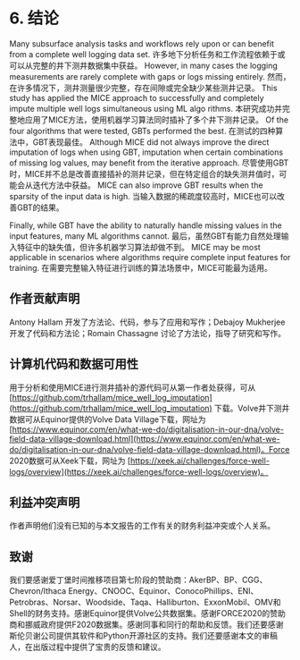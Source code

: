 # 6. 结论

Many subsurface analysis tasks and workflows rely upon or can benefit from a complete well logging data set.
许多地下分析任务和工作流程依赖于或可以从完整的井下测井数据集中获益。
However, in many cases the logging measurements are rarely complete with gaps or logs missing entirely.
然而，在许多情况下，测井测量很少完整，存在间隙或完全缺少某些测井记录。
This study has applied the MICE approach to successfully and completely impute multiple well logs simultaneous using ML algo rithms.
本研究成功并完整地应用了MICE方法，使用机器学习算法同时插补了多个井下测井记录。
Of the four algorithms that were tested, GBTs performed the best.
在测试的四种算法中，GBT表现最佳。
Although MICE did not always improve the direct imputation of logs when using GBT, imputation when certain combinations of missing log values, may benefit from the iterative approach.
尽管使用GBT时，MICE并不总是改善直接插补的测井记录，但在特定组合的缺失测井值时，可能会从迭代方法中获益。
MICE can also improve GBT results when the sparsity of the input data is high.
当输入数据的稀疏度较高时，MICE也可以改善GBT的结果。

Finally, while GBT have the ability to naturally handle missing values in the input features, many ML algorithms cannot.
最后，虽然GBT有能力自然处理输入特征中的缺失值，但许多机器学习算法却做不到。
MICE may be most applicable in scenarios where algorithms require complete input features for training.
在需要完整输入特征进行训练的算法场景中，MICE可能最为适用。

## 作者贡献声明

Antony Hallam 开发了方法论、代码，参与了应用和写作；Debajoy Mukherjee 开发了代码和方法论；Romain Chassagne 讨论了方法论，指导了研究和写作。

## 计算机代码和数据可用性

用于分析和使用MICE进行测井插补的源代码可从第一作者处获得，可从 [https://github.com/trhallam/mice_well_log_imputation](https://github.com/trhallam/mice_well_log_imputation) 下载。Volve井下测井数据可从Equinor提供的Volve Data Village下载，网址为 [https://www.equinor.com/en/what-we-do/digitalisation-in-our-dna/volve-field-data-village-download.html](https://www.equinor.com/en/what-we-do/digitalisation-in-our-dna/volve-field-data-village-download.html)。Force 2020数据可从Xeek下载，网址为 [https://xeek.ai/challenges/force-well-logs/overview](https://xeek.ai/challenges/force-well-logs/overview)。

## 利益冲突声明

作者声明他们没有已知的与本文报告的工作有关的财务利益冲突或个人关系。

## 致谢

我们要感谢爱丁堡时间推移项目第七阶段的赞助商：AkerBP、BP、CGG、Chevron/Ithaca Energy、CNOOC、Equinor、ConocoPhillips、ENI、Petrobras、Norsar、Woodside、Taqa、Halliburton、ExxonMobil、OMV和Shell的财务支持。感谢Equinor提供Volve公共数据集。感谢FORCE2020的赞助商和挪威政府提供F2020数据集。感谢同事和同行的帮助和反馈。我们还要感谢斯伦贝谢公司提供其软件和Python开源社区的支持。我们还要感谢本文的审稿人，在出版过程中提供了宝贵的反馈和建议。
